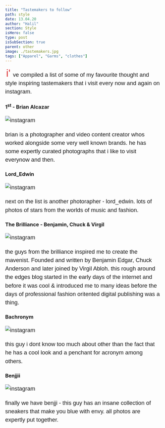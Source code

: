 ```yaml
---
title: "Tastemakers to follow"
path: style
date: 13.04.20
author: "Halil"
section: Style
isHero: false
type: post
isSubSection: true
parent: other
image: ./tastemakers.jpg
tags: ["Apparel", "Garms", "clothes"]
---
```

<style>

@import url('https://fonts.googleapis.com/css2?family=Marck+Script&display=swap');
@import url('https://fonts.googleapis.com/css2?family=Lato:ital,wght@0,400;0,700;1,400;1,700&display=swap');
@import url('https://fonts.googleapis.com/css2?family=Changa&display=swap');

p:first-of-type:first-letter {
    font-size: 1.75rem;
    color: rgb(219, 51, 52);
    padding-top: 30px;
    padding-right: 8px;
    padding-left: 3px
}

p {
    font-size: 0.9rem;
    line-height: 1.85rem;
    font-family: 'Lato', sans-serif;
}

ul > li {
    font-size: 0.9rem;
    line-height: 1.45rem;
    letter-spacing: 0.025rem;
    font-family: 'Lato', sans-serif;
}

h4 {
    font-family: Arial, Helvetica, sans-serif;
    font-size: 1.4rem;
    letter-spacing: 0.005rem;
    color: #000000
    padding: 0;
    margin: 10px 0 30px 0;
}

@media (min-width: 768px) {

    p:first-of-type:first-letter {
        font-size: 2.1rem;
        color: rgb(219, 51, 52);
        padding-top: 30px;
        padding-right: 8px;
        padding-left: 3px;
    }

    p {
        font-size: 1.15rem;
        line-height: 1.7rem;
        font-family: 'Nunito', sans-serif;sans-serif;
    }

    ul > li {
        font-size: 1.05rem;
        line-height: 1.55rem;
        font-family: 'Nunito', sans-serif;sans-serif;
    }

    h4 {
        font-size: 1.8rem;
    }
}

@media (min-width: 1024px) {

    div > .gatsby-resp-iframe-wrapper {
        width: 55%;
        padding-bottom: 85% !important;
        margin: 0 auto;
    }

    iframe {
        height: 100% !important;
    }

    p:first-of-type:first-letter {
        font-size: 2.1rem;
        color: rgb(219, 51, 52);
        padding-top: 30px;
        padding-right: 8px;
        padding-left: 3px;
    }

    p {
        font-size: 1.15rem;
        line-height: 1.7rem;
        font-family: 'Nunito', sans-serif;sans-serif;
    }

    ul > li {
        font-size: 1.05rem;
        line-height: 1.55rem;
        font-family: 'Nunito', sans-serif;sans-serif;
    }

    h4 {
        font-size: 2rem;
    }
}

</style>

i've compiled a list of some of my favourite thought and style inspiring tastemakers that i visit every
now and again on instagram.

### 1<sup>st</sup> - Brian Alcazar

![instagram](BvGDMqoD5Hd)

brian is a photographer and video content creator whos worked alongside some very well known brands. 
he has some expertly curated photographs that i like to visit everynow and then. 	

### Lord_Edwin

<!-- ![instagram](9uo0ZRotpD) -->

![instagram](BGCwaZmItua)


next on the list is another photorapher - lord_edwin. 
lots of photos of stars from the worlds of music and fashion.

### The Brilliance - Benjamin, Chuck & Virgil

![instagram](BW3gMeKlC6i)

the guys from the brilliance inspired me to create the mavenist.
Founded and written by Benjamin Edgar, Chuck Anderson and later joined by Virgil Abloh.
this rough around the edges blog started in the early days of the internet and before it was cool & 
introduced me to many ideas before the days of professional fashion oritented digital publishing was a thing.

### Bachronym

![instagram](BedxaLSnRDY)

this guy i dont know too much about other than the fact that he has a cool look and a penchant for acronym
among others.

### Benjjii

![instagram](B7kJSSAHce9)

finally we have benjji - this guy has an insane collection of sneakers that make you blue with envy.
all photos are expertly put together.